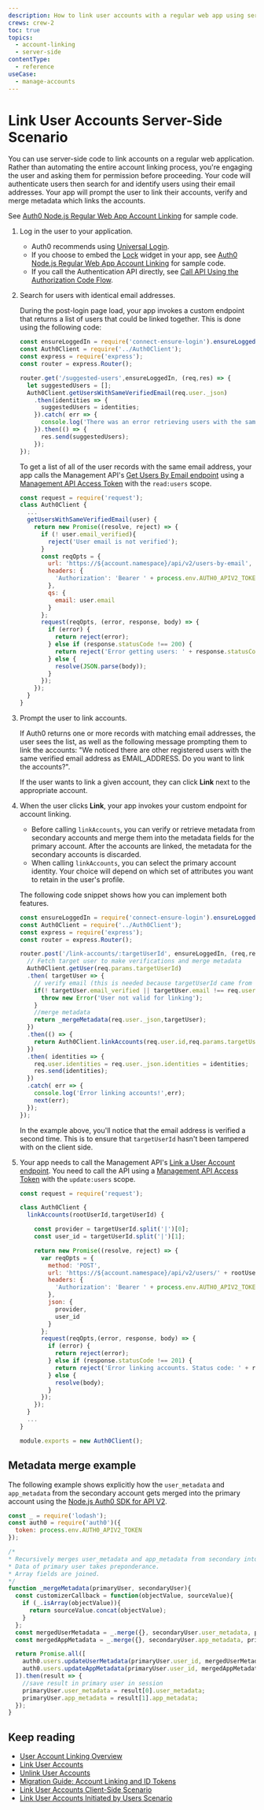 ```yaml
---
description: How to link user accounts with a regular web app using server-side code.
crews: crew-2
toc: true
topics:
  - account-linking
  - server-side
contentType:
  - reference
useCase:
  - manage-accounts
---
```


# Link User Accounts Server-Side Scenario

You can use server-side code to link accounts on a regular web application. Rather than automating the entire account linking process, you're engaging the user and asking them for permission before proceeding. Your code will authenticate users then search for and identify users using their email addresses. Your app will prompt the user to link their accounts, verify and merge metadata which links the accounts.

See [Auth0 Node.js Regular Web App Account Linking](https://github.com/auth0/auth0-link-accounts-sample/tree/master/RegularWebApp) for sample code.

1. Log in the user to your application.

    - Auth0 recommends using [Universal Login](/hosted-pages/login). 
    - If you choose to embed the [Lock](/libraries/lock/v11) widget in your app, see [Auth0 Node.js Regular Web App Account Linking](https://github.com/auth0/auth0-link-accounts-sample/tree/master/RegularWebApp) for sample code.
    - If you call the Authentication API directly, see [Call API Using the Authorization Code Flow](/flows/guides/auth-code/call-api-auth-code).

2. Search for users with identical email addresses.

    During the post-login page load, your app invokes a custom endpoint that returns a list of users that could be linked together. This is done using the following code:

    ```js
    const ensureLoggedIn = require('connect-ensure-login').ensureLoggedIn();
    const Auth0Client = require('../Auth0Client');
    const express = require('express');
    const router = express.Router();

    router.get('/suggested-users',ensureLoggedIn, (req,res) => {
      let suggestedUsers = [];
      Auth0Client.getUsersWithSameVerifiedEmail(req.user._json)
        .then(identities => {
          suggestedUsers = identities;
        }).catch( err => {
          console.log('There was an error retrieving users with the same verified email to suggest linking',err);
        }).then(() => {
          res.send(suggestedUsers);
        });
    });
    ```

    To get a list of all of the user records with the same email address, your app calls the Management API's [Get Users By Email endpoint](/api/v2#!/users-by-email/) using a [Management API Access Token](/api/management/v2/tokens) with the `read:users` scope.

    ```js
    const request = require('request');
    class Auth0Client {
      ...
      getUsersWithSameVerifiedEmail(user) {
        return new Promise((resolve, reject) => {
          if (! user.email_verified){
            reject('User email is not verified');
          }
          const reqOpts = {
            url: 'https://${account.namespace}/api/v2/users-by-email',
            headers: {
              'Authorization': 'Bearer ' + process.env.AUTH0_APIV2_TOKEN
            },
            qs: {
              email: user.email
            }
          };
          request(reqOpts, (error, response, body) => {
            if (error) {
              return reject(error);
            } else if (response.statusCode !== 200) {
              return reject('Error getting users: ' + response.statusCode + ' ' + body);
            } else {
              resolve(JSON.parse(body));
            }
          });
        });
      }
    }
    ```

3. Prompt the user to link accounts. 

    If Auth0 returns one or more records with matching email addresses, the user sees the list, as well as the following message prompting them to link the accounts: "We noticed there are other registered users with the same verified email address as EMAIL_ADDRESS. Do you want to link the accounts?".

    If the user wants to link a given account, they can click **Link** next to the appropriate account.

4. When the user clicks **Link**, your app invokes your custom endpoint for account linking. 

    - Before calling `linkAccounts`, you can verify or retrieve metadata from secondary accounts and merge them into the metadata fields for the primary account. After the accounts are linked, the metadata for the secondary accounts is discarded.
    - When calling `linkAccounts`, you can select the primary account identity. Your choice will depend on which set of attributes you want to retain in the user's profile.

    The following code snippet shows how you can implement both features.

    ```js
    const ensureLoggedIn = require('connect-ensure-login').ensureLoggedIn();
    const Auth0Client = require('../Auth0Client');
    const express = require('express');
    const router = express.Router();

    router.post('/link-accounts/:targetUserId', ensureLoggedIn, (req,res,next) => {
      // Fetch target user to make verifications and merge metadata
      Auth0Client.getUser(req.params.targetUserId)
      .then( targetUser => {
        // verify email (this is needed because targetUserId came from client side)
        if(! targetUser.email_verified || targetUser.email !== req.user._json.email){
          throw new Error('User not valid for linking');
        }
        //merge metadata
        return _mergeMetadata(req.user._json,targetUser);
      })
      .then(() => {
        return Auth0Client.linkAccounts(req.user.id,req.params.targetUserId);
      })
      .then( identities => {
        req.user.identities = req.user._json.identities = identities;
        res.send(identities);
      })
      .catch( err => {
        console.log('Error linking accounts!',err);
        next(err);
      });
    });
    ```

    In the example above, you'll notice that the email address is verified a second time. This is to ensure that `targetUserId` hasn't been tampered with on the client side.

5. Your app needs to call the Management API's [Link a User Account endpoint](/api/v2#!/Users/post_identities). You need to call the API using a [Management API Access Token](/api/management/v2/tokens) with the `update:users` scope.

    ```js
    const request = require('request');

    class Auth0Client {
      linkAccounts(rootUserId,targetUserId) {

        const provider = targetUserId.split('|')[0];
        const user_id = targetUserId.split('|')[1];

        return new Promise((resolve, reject) => {
          var reqOpts = {
            method: 'POST',
            url: 'https://${account.namespace}/api/v2/users/' + rootUserId +'/identities',
            headers: {
              'Authorization': 'Bearer ' + process.env.AUTH0_APIV2_TOKEN
            },
            json: {
              provider,
              user_id
            }
          };
          request(reqOpts,(error, response, body) => {
            if (error) {
              return reject(error);
            } else if (response.statusCode !== 201) {
              return reject('Error linking accounts. Status code: ' + response.statusCode + '. Body: ' + JSON.stringify(body));
            } else {
              resolve(body);
            }
          });
        });
      }
      ...
    }

    module.exports = new Auth0Client();
    ```

## Metadata merge example

The following example shows explicitly how the `user_metadata` and `app_metadata` from the secondary account gets merged into the primary account using the [Node.js Auth0 SDK for API V2](https://github.com/auth0/node-auth0/tree/v2).

```js
const _ = require('lodash');
const auth0 = require('auth0')({
  token: process.env.AUTH0_APIV2_TOKEN
});

/*
* Recursively merges user_metadata and app_metadata from secondary into primary account.
* Data of primary user takes preponderance.
* Array fields are joined.
*/
function _mergeMetadata(primaryUser, secondaryUser){
  const customizerCallback = function(objectValue, sourceValue){
    if (_.isArray(objectValue)){
      return sourceValue.concat(objectValue);
    }
  };
  const mergedUserMetadata = _.merge({}, secondaryUser.user_metadata, primaryUser.user_metadata, customizerCallback);
  const mergedAppMetadata = _.merge({}, secondaryUser.app_metadata, primaryUser.app_metadata, customizerCallback);

  return Promise.all([
    auth0.users.updateUserMetadata(primaryUser.user_id, mergedUserMetadata),
    auth0.users.updateAppMetadata(primaryUser.user_id, mergedAppMetadata)
  ]).then(result => {
    //save result in primary user in session
    primaryUser.user_metadata = result[0].user_metadata;
    primaryUser.app_metadata = result[1].app_metadata;
  });
}
```

## Keep reading

* [User Account Linking Overview](/users/concepts/overview-user-account-linking)
* [Link User Accounts](/users/guides/link-user-accounts)
* [Unlink User Accounts](/users/guides/unlink-user-accounts)
* [Migration Guide: Account Linking and ID Tokens](/migrations/guides/account-linking)
* [Link User Accounts Client-Side Scenario](/users/references/link-accounts-client-side-scenario)
* [Link User Accounts Initiated by Users Scenario](/users/references/link-accounts-user-initiated-scenario)